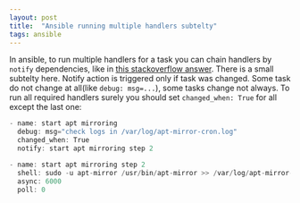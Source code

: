 ```yaml
---
layout: post
title:  "Ansible running multiple handlers subtelty"
tags: ansible
---
```


In ansible, to run multiple handlers for a task you can chain handlers by `notify` dependencies, like in [this stackoverflow answer](http://stackoverflow.com/a/31618968/890863). There is a small subtelty here. Notify action is triggered only if task was changed. Some task do not change at all(like `debug: msg=...`), some tasks change not always. To run all required handlers surely you should set `changed_when: True` for all except the last one:

```c
- name: start apt mirroring
  debug: msg="check logs in /var/log/apt-mirror-cron.log"
  changed_when: True
  notify: start apt mirroring step 2

- name: start apt mirroring step 2
  shell: sudo -u apt-mirror /usr/bin/apt-mirror >> /var/log/apt-mirror-cron.log
  async: 6000
  poll: 0
```
